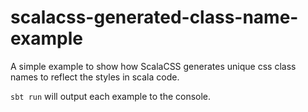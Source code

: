 # scalacss-generated-class-name-example

A simple example to show how ScalaCSS generates unique css class names to reflect the styles in scala code. 

`sbt run` will output each example to the console.
